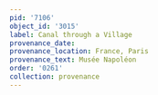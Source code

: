 ```yaml
---
pid: '7106'
object_id: '3015'
label: Canal through a Village
provenance_date:
provenance_location: France, Paris
provenance_text: Musée Napoléon
order: '0261'
collection: provenance
---
```

